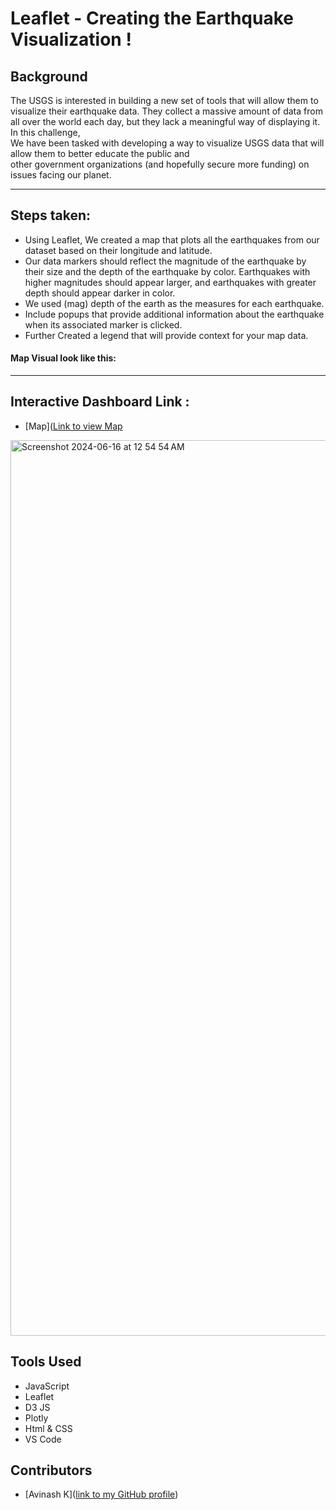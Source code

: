 # Leaflet - Creating the Earthquake Visualization !
## Background

The USGS is interested in building a new set of tools that will allow them to visualize their earthquake data. They collect a massive amount of data from all over the world each day, 
but they lack a meaningful way of displaying it. In this challenge, <br> We have been tasked with developing a way to visualize USGS data that will allow them to better educate the public and <br>
other government organizations (and hopefully secure more funding) on issues facing our planet.<br>

---
## Steps taken:
- Using Leaflet, We created a map that plots all the earthquakes from our dataset based on their longitude and latitude.
- Our data markers should reflect the magnitude of the earthquake by their size and the depth of the earthquake by color. Earthquakes with higher magnitudes should appear larger, and earthquakes with greater depth should appear darker in color.
- We used (mag) depth of the earth as the measures for each earthquake.
- Include popups that provide additional information about the earthquake when its associated marker is clicked.
- Further Created a legend that will provide context for your map data.

#### Map Visual look like this:
---
## Interactive Dashboard Link :
-  [Map]([Link to view Map](https://avi-1213.github.io/leaflet-challenge/)
<img width="1433" alt="Screenshot 2024-06-16 at 12 54 54 AM" src="https://github.com/AVI-1213/leaflet-challenge/assets/156638175/841d1230-0c3c-4dd3-bb02-6f1a1c52ce2a">


## Tools Used

- JavaScript
- Leaflet
- D3 JS
- Plotly
- Html & CSS
- VS Code
  

  
## Contributors

- [Avinash K]([link to my GitHub profile](https://github.com/AVI-1213))
